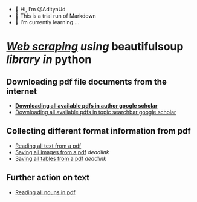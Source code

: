 - 👋 Hi, I’m @AdityaUd
- 👀 This is a trial run of Markdown 
- 🌱 I’m currently learning ...


# _[Web scraping]( https://miro.medium.com/v2/resize:fit:1400/1*1QcqrOoDE1rKa0NTp1iEtw.png) using_ **beautifulsoup** _library in_ **python**
## Downloading pdf file documents from the internet 
-	[**Downloading all available pdfs in author google scholar**](https://github.com/AdityaUd/AdityaUd/blob/main/Google%20Scholar%20Author%20Scraping.py)
-	[Downloading all available pdfs in topic searchbar google scholar ](https://github.com/AdityaUd/AdityaUd/blob/main/Google%20Scholar%20Searchbar%20Scraping.py)
## Collecting different format information from pdf 
-	[Reading all text from a pdf](https://github.com/AdityaUd/AdityaUd/blob/main/Text%20Mining%20Web%20Scraping%20intro.py)
-	[Saving all images from a pdf](‘’) _deadlink_
-	[Saving all tables from a pdf](‘’) _deadlink_
## Further action on text
-	[Reading all nouns in pdf](https://github.com/AdityaUd/AdityaUd/blob/main/Text%20mining%20Pdf%20nouns.py)


<!---
AdityaUd/AdityaUd is a ✨ special ✨ repository because its `README.md` (this file) appears on your GitHub profile.
You can click the Preview link to take a look at your changes.
--->
